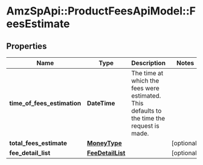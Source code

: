 # AmzSpApi::ProductFeesApiModel::FeesEstimate

## Properties
Name | Type | Description | Notes
------------ | ------------- | ------------- | -------------
**time_of_fees_estimation** | **DateTime** | The time at which the fees were estimated. This defaults to the time the request is made. | 
**total_fees_estimate** | [**MoneyType**](MoneyType.md) |  | [optional] 
**fee_detail_list** | [**FeeDetailList**](FeeDetailList.md) |  | [optional] 

